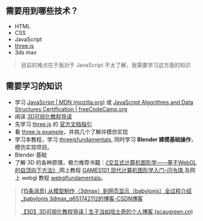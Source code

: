 ## 需要用到哪些技术？

- HTML
- CSS
- JavaScript
- [three.js](https://threejs.org/docs/index.html#manual/en/introduction/Installation)
- 3ds max

> 目前的难点在于我对于 JavaScript 不太了解，我需要学习这方面的知识

## 需要学习的知识

- 学习 [JavaScript | MDN (mozilla.org)](https://developer.mozilla.org/en-US/docs/Web/JavaScript) 或 [JavaScript Algorithms and Data Structures Certification | freeCodeCamp.org](https://www.freecodecamp.org/learn/javascript-algorithms-and-data-structures/#basic-javascript)
- 阅读 [3D可视化教程导读](https://www.scaugreen.cn/posts/30679/)
- 先学习 [three.js](https://threejs.org/) 的 [官方文档指引](https://threejs.org/docs/index.html#manual/en/introduction/Creating-a-scene)
- 看 [three.js example](https://threejs.org/examples/#webgl_animation_cloth)，并挑几个了解并模仿实现
- 学习本教程，学习 [threejsfundamentals](https://threejsfundamentals.org/), 同时学习 **Blender 建模基础操作**，模仿实现项目。
- Blender 基础
- 了解 3D 的各种原理，极力推荐书籍：[《交互式计算机图形学——基于WebGL的自顶向下方法》](https://detail.tmall.com/item.htm?id=561260444705&ali_trackid=2:mm_1201120170_1732850399_110448050250:1594048913_104_968219451&spm=a21wq.12726013.1000.1&scm=20140618.1.01010001.s101c6&ut_sk=1.utdid_null_1594048891505.TaoPassword-Outside.lianmeng-app),网上教程 [GAMES101 现代计算机图形学入门-闫令琪](https://www.bilibili.com/video/BV1X7411F744?p=1),及网上 webgl 教程 [webglfundamentals](https://webglfundamentals.org/)。

> [(15条消息) 从模型制作（3dmax）到网页显示（babylonjs）全过程介绍_babylonjs 3dmax_q651742112的博客-CSDN博客](https://blog.csdn.net/q651742112/article/details/117195295)
>
> [【3D】3D可视化教程导读 | 生子当如哈士奇的个人博客 (scaugreen.cn)](https://www.scaugreen.cn/posts/30679/#%E5%AD%A6%E4%B9%A0%E8%BF%87%E7%A8%8B)
